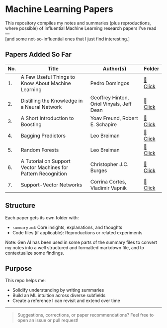 # Machine Learning Papers

This repository compiles my notes and summaries (plus reproductions, where possible) of influential Machine Learning research papers I’ve read —  
[and some not-so-influential ones that I just find interesting.]

## Papers Added So Far

| No. | Title | Author(s) | Folder |
|-----|-------|-----------|---------|
| 1. | A Few Useful Things to Know About Machine Learning | Pedro Domingos | [📂 Click](./01-useful-things-domingos/) |
| 2. | Distilling the Knowledge in a Neural Network | Geoffrey Hinton, Oriol Vinyals, Jeff Dean | [📂 Click](./02-distillation-hinton/) |
| 3. | A Short Introduction to Boosting | Yoav Freund,  Robert E. Schapire | [📂 Click](./03-boosting-freund/) |
| 4. | Bagging Predictors | Leo Breiman | [📂 Click](./04-bagging-breiman/) |
| 5. | Random Forests | Leo Breiman | [📂 Click](./05-random-forests-breiman/) |
| 6. | A Tutorial on Support Vector Machines for Pattern Recognition | Christopher J.C. Burges | [📂 Click](./06-svm-pattern-recog-burges/) |
| 7. | Support-Vector Networks | Corrina Cortes, Vladimir Vapnik | [📂 Click](./07-svm-cortes/) |

<!-- Add more entries -->

## Structure

Each paper gets its own folder with:
- `summary.md`: Core insights, explanations, and thoughts
- Code files (if applicable): Reproductions or related experiments

Note: Gen AI has been used in some parts of the summary files to convert my notes into a well structured and formatted markdown file, and to contextualize some findings.

## Purpose

This repo helps me:
- Solidify understanding by writing summaries
- Build an ML intuition across diverse subfields
- Create a reference I can revisit and extend over time

---

> Suggestions, corrections, or paper recommendations? Feel free to open an issue or pull request!
